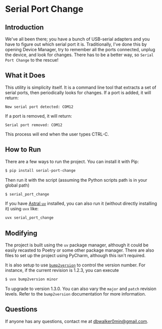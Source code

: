 # Serial Port Change

## Introduction

We've all been there; you have a bunch of USB-serial adapters and you have to figure out which serial port it is. Traditionally, I've done this by opening Device Manager, try to remember all the ports connected, unplug the device, and look for changes. There has to be a better way, so `Serial Port Change` to the rescue!

## What it Does

This utility is simplicity itself. It is a command line tool that extracts a set of serial ports, then periodically looks for changes. If a port is added, it will return:

```
New serial port detected: COM12
```

If a port is removed, it will return:

```
Serial port removed: COM12
```

This process will end when the user types CTRL-C.

## How to Run

There are a few ways to run the project. You can install it with Pip:

```sh
$ pip install serial-port-change
```

Then run it with the script (assuming the Python scripts path is in your global path)

```sh
$ serial_port_change
```

If you have [Astral `uv`](https://docs.astral.sh/uv/) installed, you can also run it (without directly installing it) using `uvx` like:

```sh
uvx serial_port_change
```

## Modifying

The project is built using the `uv` package manager, although it could be easily recasted to Poetry or some other package manager. There are also files to set up the project using PyCharm, although this isn't  required.

It is also setup to use [`bump2version`](https://github.com/c4urself/bump2version) to control the version number. For instance, if the current revision is 1.2.3, you can execute

```sh
$ uvx bump2version minor
```

To upgrade to version 1.3.0. You can also vary the `major` and `patch` revision levels. Refer to the `bump2version` documentation for more information.

## Questions

If anyone has any questions, contact me at dbwalker0min@gmail.com.
